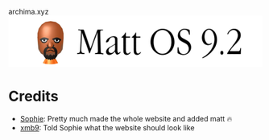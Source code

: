 archima.xyz
![matt.png](matt.png)

# Credits
- [Sophie](https://github.com/sophiaasophieee): Pretty much made the whole website and added matt :fire:
- [xmb9](https://github.com/EnterTheVoid-x86): Told Sophie what the website should look like
